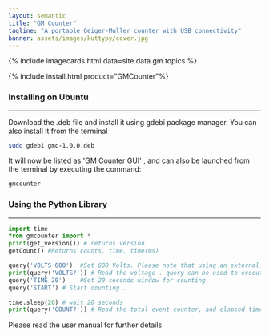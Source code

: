 ```yaml
---
layout: semantic
title: "GM Counter"
tagline: "A portable Geiger-Muller counter with USB connectivity"
banner: assets/images/kuttypy/cover.jpg
---
```


{% include imagecards.html data=site.data.gm.topics %}

{% include install.html  product="GMCounter"%}

### Installing on Ubuntu
---
Download the .deb file and install it using gdebi package manager.
 You can also install it from the terminal
```bash
sudo gdebi gmc-1.0.0.deb
```

It will now be listed as 'GM Counter GUI' , and can also be launched from the terminal by executing the command:
```bash
gmcounter
```

### Using the Python Library
---

```python
import time
from gmcounter import *
print(get_version()) # returns version
getCount() #Returns counts, time, time(ms)

query('VOLTS 600')	#Set 600 Volts. Please note that using an external multimeter will perturb the voltage reading and cause it to sag.
print(query('VOLTS?')) # Read the voltage . query can be used to execute any command listed in the table above
query('TIME 20')	#Set 20 seconds window for counting
query('START') # Start counting . 

time.sleep(20) # wait 20 seconds
print(query('COUNT?')) # Read the total event counter, and elapsed time.


```

Please read the user manual for further details
